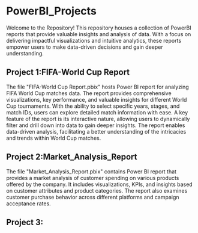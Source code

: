 # PowerBI_Projects
Welcome to the Repository! This repository houses a collection of PowerBI reports that provide valuable insights and analysis of data. With a focus on delivering impactful visualizations and intuitive analytics, these reports empower users to make data-driven decisions and gain deeper understanding.

## Project 1:FIFA-World Cup Report
The file "FIFA-World Cup Report.pbix" hosts Power BI report for analyzing FIFA World Cup matches data. The report provides comprehensive visualizations, key performance, and valuable insights for different World Cup tournaments. With the ability to select specific years, stages, and match IDs, users can explore detailed match information with ease. A key feature of the report is its interactive nature, allowing users to dynamically filter and drill down into data to gain deeper insights. The report enables data-driven analysis, facilitating a better understanding of the intricacies and trends within World Cup matches.

## Project 2:Market_Analysis_Report
The file "Market_Analysis_Report.pbix" contains Power BI report that provides a market analysis of customer spending on various products offered by the company. It includes visualizations, KPIs, and insights based on customer attributes and product categories. The report also examines customer purchase behavior across different platforms and campaign acceptance rates.

## Project 3:
